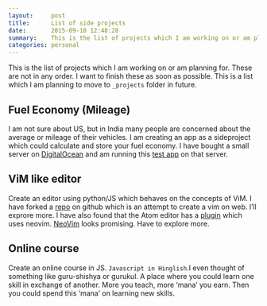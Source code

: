 ```yaml
---
layout:     post
title:      List of side projects
date:       2015-09-10 12:48:28
summary:    This is the list of projects which I am working on or am planning for. These are not in any order. I want to finish these as soon as possible.
categories: personal
---
```

This is the list of projects which I am working on or am planning for. These are not in any order. I want to finish these as soon as possible. This is a list which I am planning to move to `_projects` folder in future.
<!--more-->

Fuel Economy (Mileage)
---------
I am not sure about US, but in India many people are concerned about the average or mileage of their vehicles. I am creating an app as a sideproject which could calculate and store your fuel economy.
I have bought a small server on [DigitalOcean](https://www.digitalocean.com) and am running this [test app](http://104.131.183.137:3000/) on that server.


ViM like editor
---------
Create an editor using python/JS which behaves on the concepts of ViM. I have forked a [repo](https://github.com/amandogra/HappyEdit) on github which is an attempt to create a vim on web. I’ll exprore more.
I have also found that the Atom editor has a [plugin](https://github.com/carlosdcastillo/vim-mode) which uses neovim. [NeoVim](http://neovim.io/) looks promising. Have to explore more.


Online course
-------------
Create an online course in JS. `Javascript in Hinglish`.I even thought of something like guru-shishya or gurukul. A place where you could learn one skill in exchange of another. More you teach, more ‘mana’ you earn. Then you could spend this ‘mana’ on learning new skills.
